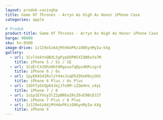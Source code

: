```yaml
---
layout: produk-casinghp
title: Game Of Thrones - Arryn As High As Honor iPhone Case
categories: apple

# Produk
product-title: Game Of Thrones - Arryn As High As Honor iPhone Case
harga: 90000
sku: hn-0500
image-drive: 1z1I9oSzA4jMtH4ePKziO86ynMyIw-kXg
gallery:
  - url: 1CvlVekYoQBdL5gPypUDPW5XIQN8uYa7M
    title: iPhone 5 / 5s / SE
  - url: 1CaErCXJ8hnHktORgoua7qDps4KRczgrd
    title: iPhone 6 / 6s
  - url: 1pyEH4S4IRvlzY44xJuqD5dIKeH9ujGH1
    title: iPhone 6 Plus / 6s Plus
  - url: 1SDtTyGtQp64JmjJfe9M-iZQeHno_v4yL
    title: iPhone 7 / 8
  - url: 1u1p1EYVuy3lZ2pBR6a1RsZ6vE9BcDJ27
    title: iPhone 7 Plus / 8 Plus
  - url: 1z1I9oSzA4jMtH4ePKziO86ynMyIw-kXg
    title: iPhone X
---
```

